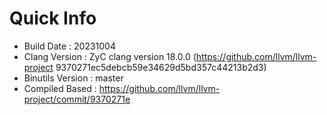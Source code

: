 # Quick Info
* Build Date : 20231004
* Clang Version : ZyC clang version 18.0.0 (https://github.com/llvm/llvm-project 9370271ec5debcb59e34629d5bd357c44213b2d3)
* Binutils Version : master
* Compiled Based : https://github.com/llvm/llvm-project/commit/9370271e

